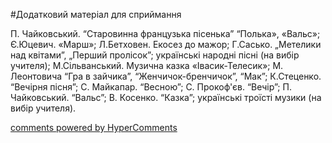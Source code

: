 <div id="hypercomments_widget" class="js-hypercomments-widget invisible"></div>


#Додатковий матеріал для сприймання

П. Чайковський. “Старовинна французька пісенька” “Полька», «Вальс»;  Є.Юцевич. «Марш»; Л.Бетховен. Екосез до мажор;    Г.Сасько. „Метелики над квітами”, „Перший пролісок”; українські народні пісні (на вибір учителя); М.Сільванський. Музична казка «Івасик-Телесик»; М. Леонтовича “Гра в зайчика”, “Женчичок-бренчичок”, “Мак”; К.Стеценко. “Вечірня пісня”; С. Майкапар. “Весною”; С. Прокоф'єв. “Вечір”;  П. Чайковський. “Вальс”; В. Косенко. “Казка”; українські троїсті музики (на вибір учителя). 

<div class="js-hypercomments-container">
    <a href="http://hypercomments.com" class="hc-link" title="comments widget">comments powered by HyperComments</a>
</div>